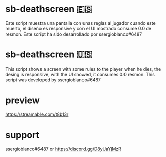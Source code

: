 # sb-deathscreen :es:

Este script muestra una pantalla con unas reglas al jugador cuando este muerto, el diseño es responsive y con el UI mostrado consume 0.0 de resmon. Este script ha sido desarrollado por ssergioblanco#6487

# sb-deathscreen :us:

This script shows a screen with some rules to the player when he dies, the desing is responsive, with the UI showed, it consumes 0.0 resmon. This script was developed by ssergioblanco#6487

# preview 

https://streamable.com/t8b13r

# support

ssergioblanco#6487 or https://discord.gg/D8yUaYjMzR
